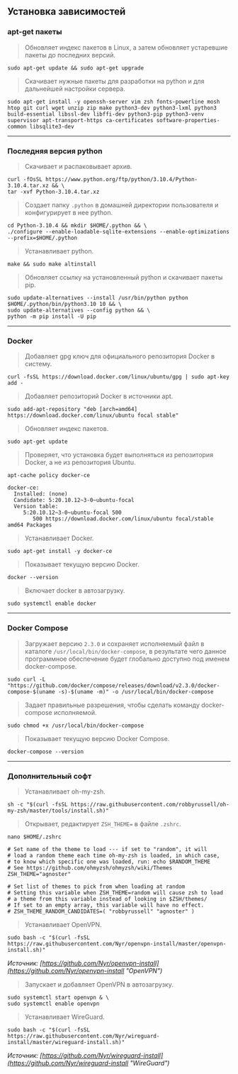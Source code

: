 Установка зависимостей
----------------------

### apt-get пакеты

> Обновляет индекс пакетов в Linux, а затем обновляет устаревшие пакеты до последних версий.

```shell
sudo apt-get update && sudo apt-get upgrade
```

> Скачивает нужные пакеты для разработки на python и для дальнейшей настройки сервера.

```shell
sudo apt-get install -y openssh-server vim zsh fonts-powerline mosh htop git curl wget unzip zip make python3-dev python3-lxml python3 build-essential libssl-dev libffi-dev python3-pip python3-venv supervisor apt-transport-https ca-certificates software-properties-common libsqlite3-dev
```

---

### Последняя версия python

> Скачивает и распаковывает архив.

```shell
curl -fOsSL https://www.python.org/ftp/python/3.10.4/Python-3.10.4.tar.xz && \
tar -xvf Python-3.10.4.tar.xz
```

> Создает папку `.python` в домашней директории пользователя и конфигурирует в нее python.

```shell
cd Python-3.10.4 && mkdir $HOME/.python && \
./configure --enable-loadable-sqlite-extensions --enable-optimizations --prefix=$HOME/.python
```

> Устанавливает python.

```shell
make && sudo make altinstall
```

> Обновляет ссылку на установленный python и скачивает пакеты pip.

```shell
sudo update-alternatives --install /usr/bin/python python $HOME/.python/bin/python3.10 10 && \
sudo update-alternatives --config python && \
python -m pip install -U pip
```

---

### Docker

> Добавляет gpg ключ для официального репозитория Docker в систему.

```shell
curl -fsSL https://download.docker.com/linux/ubuntu/gpg | sudo apt-key add -
```

> Добавляет репозиторий Docker в источники apt.

```shell
sudo add-apt-repository "deb [arch=amd64] https://download.docker.com/linux/ubuntu focal stable"
```

> Обновляет индекс пакетов.

```shell
sudo apt-get update
```

> Проверяет, что установка будет выполняться из репозитория Docker, а не из репозитория Ubuntu.

```shell
apt-cache policy docker-ce
```

```shell
docker-ce:
  Installed: (none)
  Candidate: 5:20.10.12~3-0~ubuntu-focal
  Version table:
     5:20.10.12~3-0~ubuntu-focal 500
        500 https://download.docker.com/linux/ubuntu focal/stable amd64 Packages
```

> Устанавливает Docker.

```shell
sudo apt-get install -y docker-ce
```

> Показывает текущую версию Docker.

```shell
docker --version
```

> Включает docker в автозагрузку.

```shell
sudo systemctl enable docker
```

---

### Docker Compose

> Загружает версию `2.3.0` и сохраняет исполняемый файл в каталоге `/usr/local/bin/docker-compose`, в результате чего данное программное обеспечение будет глобально доступно под именем docker-compose.

```shell
sudo curl -L "https://github.com/docker/compose/releases/download/v2.3.0/docker-compose-$(uname -s)-$(uname -m)" -o /usr/local/bin/docker-compose
```

> Задает правильные разрешения, чтобы сделать команду docker-compose исполняемой.

```shell
sudo chmod +x /usr/local/bin/docker-compose
```

> Показывает текущую версию Docker Compose.

```shell
docker-compose --version
```

---

### Дополнительный софт

> Устанавливает oh-my-zsh.

```shell
sh -c "$(curl -fsSL https://raw.githubusercontent.com/robbyrussell/oh-my-zsh/master/tools/install.sh)"
```

> Открывает, редактирует `ZSH_THEME=` в файле `.zshrc`.

```shell
nano $HOME/.zshrc
```

```shell
# Set name of the theme to load --- if set to "random", it will
# load a random theme each time oh-my-zsh is loaded, in which case,
# to know which specific one was loaded, run: echo $RANDOM_THEME
# See https://github.com/ohmyzsh/ohmyzsh/wiki/Themes
ZSH_THEME="agnoster"

# Set list of themes to pick from when loading at random
# Setting this variable when ZSH_THEME=random will cause zsh to load
# a theme from this variable instead of looking in $ZSH/themes/
# If set to an empty array, this variable will have no effect.
# ZSH_THEME_RANDOM_CANDIDATES=( "robbyrussell" "agnoster" )
```

> Устанавливает OpenVPN.

```shell
sudo bash -c "$(curl -fsSL https://raw.githubusercontent.com/Nyr/openvpn-install/master/openvpn-install.sh)"
```

_Источник: [https://github.com/Nyr/openvpn-install](https://github.com/Nyr/openvpn-install "OpenVPN")_

> Запускает и добавляет OpenVPN в автозагрузку.

```shell
sudo systemctl start openvpn & \
sudo systemctl enable openvpn
```

> Устанавливает WireGuard.

```shell
sudo bash -c "$(curl -fsSL https://raw.githubusercontent.com/Nyr/wireguard-install/master/wireguard-install.sh)"
```

_Источник: [https://github.com/Nyr/wireguard-install](https://github.com/Nyr/wireguard-install "WireGuard")_
